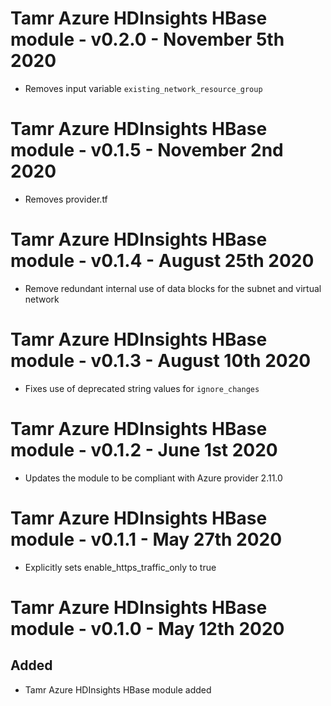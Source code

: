 # Tamr Azure HDInsights HBase module - v0.2.0 - November 5th 2020
* Removes input variable `existing_network_resource_group`
# Tamr Azure HDInsights HBase module - v0.1.5 - November 2nd 2020
* Removes provider.tf
# Tamr Azure HDInsights HBase module - v0.1.4 - August 25th 2020
* Remove redundant internal use of data blocks for the subnet and virtual network
# Tamr Azure HDInsights HBase module - v0.1.3 - August 10th 2020
* Fixes use of deprecated string values for `ignore_changes`
# Tamr Azure HDInsights HBase module - v0.1.2 - June 1st 2020
* Updates the module to be compliant with Azure provider 2.11.0
# Tamr Azure HDInsights HBase module - v0.1.1 - May 27th 2020
* Explicitly sets enable_https_traffic_only to true
# Tamr Azure HDInsights HBase module - v0.1.0 - May 12th 2020
## Added
* Tamr Azure HDInsights HBase module added

